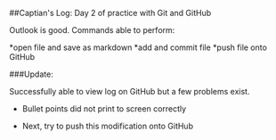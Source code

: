 ##Captian's Log: Day 2 of practice with Git and GitHub

Outlook is good. Commands able to perform:

*open file and save as markdown
*add and commit file 
*push file onto GitHub

###Update:

Successfully able to view log on GitHub but a few problems exist. 

* Bullet points did not print to screen correctly

* Next, try to push this modification onto GitHub
